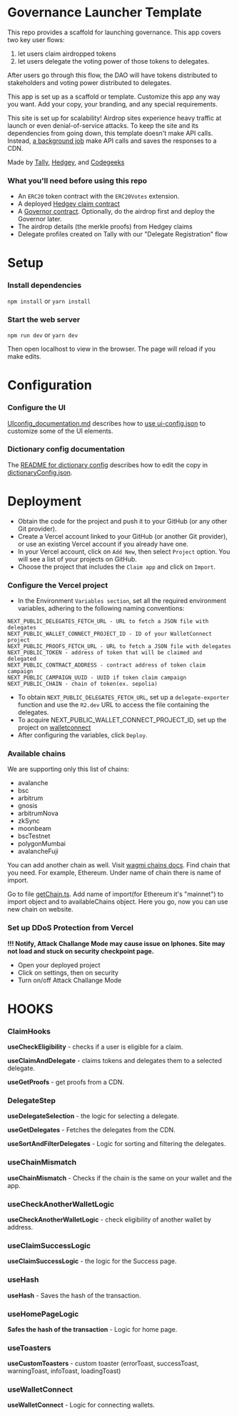 # Governance Launcher Template
This repo provides a scaffold for launching governance. This app covers two key user flows: 
1) let users claim airdropped tokens
2) let users delegate the voting power of those tokens to delegates.

After users go through this flow, the DAO will have tokens distributed to stakeholders and voting power distributed to delegates.

This app is set up as a scaffold or template. Customize this app any way you want. Add your copy, your branding, and any special requirements.

This site is set up for scalability! Airdrop sites experience heavy traffic at launch or even denial-of-service attacks. To keep the site and its dependencies from going down, this template doesn't make API calls. Instead, [a background job](https://github.com/withtally/delegate-exporter) make API calls and saves the responses to a CDN.

Made by [Tally](https://tally.xyz/), [Hedgey](https://hedgey.finance/), and [Codegeeks](https://codegeeks.solutions/)

### What you'll need before using this repo
- An `ERC20` token contract with the `ERC20Votes` extension.
- A deployed [Hedgey claim contract](https://github.com/hedgey-finance/DelegatedTokenClaims)
- A [Governor contract](https://docs.tally.xyz/knowledge-base/tally/governor-framework). Optionally, do the airdrop first and deploy the Governor later.
- The airdrop details (the merkle proofs) from Hedgey claims
- Delegate profiles created on Tally with our "Delegate Registration" flow
  

# Setup

### Install dependencies

`npm install` or `yarn install`

### Start the web server

`npm run dev` or `yarn dev`

Then open localhost to view in the browser. The page will reload if you make edits.

# Configuration

### Configure the UI
[UIconfig_documentation.md](./UIconfig_documentation.md) describes how to [use ui-config.json](./config/ui-config.json) to customize some of the UI elements.

### Dictionary config documentation
The [README for dictionary config](./dictionary-config-README.md) describes how to edit the copy in [dictionaryConfig.json](./config/dictionaryConfig.json).

# Deployment

- Obtain the code for the project and push it to your GitHub (or any other Git provider).
- Create a Vercel account linked to your GitHub (or another Git provider), or use an existing Vercel account if you already have one.
- In your Vercel account, click on `Add New`, then select `Project` option. You will see a list of your projects on GitHub.
- Choose the project that includes the `Claim app` and click on `Import`.

### Configure the Vercel project

- In the Environment `Variables section`, set all the required environment variables, adhering to the following naming conventions:

```
NEXT_PUBLIC_DELEGATES_FETCH_URL - URL to fetch a JSON file with delegates
NEXT_PUBLIC_WALLET_CONNECT_PROJECT_ID - ID of your WalletConnect project
NEXT_PUBLIC_PROOFS_FETCH_URL - URL to fetch a JSON file with delegates
NEXT_PUBLIC_TOKEN - address of token that will be claimed and delegated
NEXT_PUBLIC_CONTRACT_ADDRESS - contract address of token claim campaign
NEXT_PUBLIC_CAMPAIGN_UUID - UUID if token claim campaign
NEXT_PUBLIC_CHAIN - chain of token(ex. sepolia)
```

- To obtain `NEXT_PUBLIC_DELEGATES_FETCH_URL`, set up a `delegate-exporter` function and use the `R2.dev` URL to access the file containing the delegates.
- To acquire NEXT_PUBLIC_WALLET_CONNECT_PROJECT_ID, set up the project on [walletconnect](https://cloud.walletconnect.com/sign-in)
- After configuring the variables, click `Deploy`.

### Available chains
We are supporting only this list of chains:
- avalanche 
- bsc
- arbitrum
- gnosis
- arbitrumNova
- zkSync
- moonbeam
- bscTestnet
- polygonMumbai
- avalancheFuji

You can add another chain as well. Visit [wagmi chains docs](https://wagmi.sh/react/api/chains). Find chain that you need. For example, Ethereum. Under name of chain there is name of import.

Go to file [getChain.ts](./config/wagmi/getChain.ts). Add name of import(for Ethereum it's "mainnet") to import object and to availableChains object. Here you go, now you can use new chain on website.


### Set up DDoS Protection from Vercel

**!!! Notify, Attack Challange Mode may cause issue on Iphones. Site may not load and stuck on security checkpoint page.**

- Open your deployed project
- Click on settings, then on security
- Turn on/off Attack Challange Mode

# HOOKS
### ClaimHooks
**useCheckEligibility** - checks if a user is eligible for a claim.

**useClaimAndDelegate** - claims tokens and delegates them to a selected delegate.

**useGetProofs** - get proofs from a CDN.

### DelegateStep

**useDelegateSelection** - the logic for selecting a delegate.

**useGetDelegates** - Fetches the delegates from the CDN.

**useSortAndFilterDelegates** - Logic for sorting and filtering the delegates.

### useChainMismatch
**useChainMismatch** - Checks if the chain is the same on your wallet and the app.

### useCheckAnotherWalletLogic
**useCheckAnotherWalletLogic** - check eligibility of another wallet by address.

### useClaimSuccessLogic

**useClaimSuccessLogic** - the logic for the Success page.

### useHash
**useHash** - Saves the hash of the transaction.

### useHomePageLogic
**Safes the hash of the transaction** - Logic for home page.

### useToasters
**useCustomToasters** - custom toaster (errorToast, successToast, warningToast, infoToast, loadingToast)

### useWalletConnect

**useWalletConnect** - Logic for connecting wallets.
